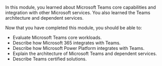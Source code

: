 In this module, you learned about Microsoft Teams core capabilities and integration with other Microsoft services. You also learned the Teams architecture and dependent services.

Now that you have completed this module, you should be able to:

* Evaluate Microsoft Teams core workloads.
* Describe how Microsoft 365 integrates with Teams. 
* Describe how Microsoft Power Platform integrates with Teams.
* Explain the architecture of Microsoft Teams and dependent services.
* Describe Teams certified solutions.


